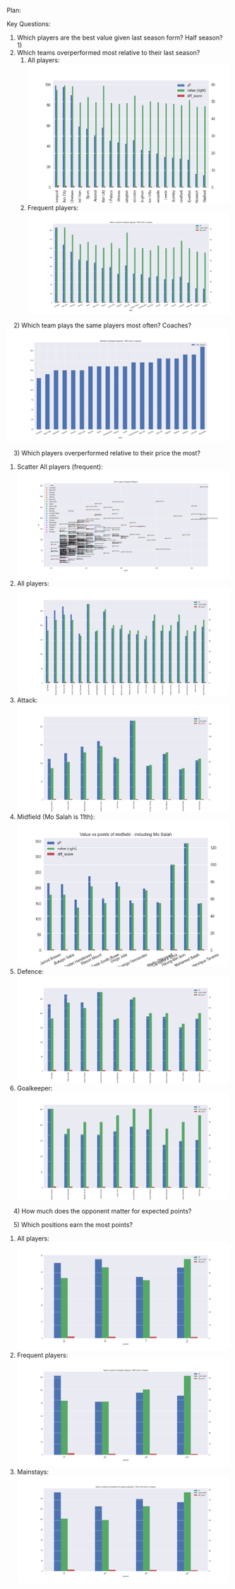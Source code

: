 Plan:

Key Questions:
1) Which players are the best value given last season form? Half season?
   1) 
2) Which teams overperformed most relative to their last season?
   1) All players:
   ![graphic](graphics/xp_per_cost_team.png "Cost Per Team")
   2) Frequent players:
   ![graphic](graphics/xp_per_cost_players_high_freq.png "Cost Per Team")

&nbsp;&nbsp;&nbsp;
2) Which team plays the same players most often? Coaches?
   ![graphic](graphics/player_rotation.png "Cost Per Team")

&nbsp;&nbsp;&nbsp;
3) Which players overperformed relative to their price the most?
   1) Scatter All players (frequent):
   ![graphic](graphics/xp_to_cost_frequent_scatter.png "Cost Per Player")
   2) All players:
   ![graphic](graphics/xp_per_cost_players_all.png "Cost Per Player")
   3) Attack: 
   ![graphic](graphics/xp_per_cost_players_fwd.png "Cost Per Player")
   4) Midfield (Mo Salah is 11th): 
   ![graphic](graphics/xp_per_cost_players_mid.png "Cost Per Player")
   5) Defence: 
   ![graphic](graphics/xp_per_cost_players_def.png "Cost Per Player")
   6) Goalkeeper: 
   ![graphic](graphics/xp_per_cost_players_gk.png "Cost Per Player")

&nbsp;&nbsp;&nbsp;
4) How much does the opponent matter for expected points?

&nbsp;&nbsp;&nbsp;
5) Which positions earn the most points?
   1) All players:
      ![graphic](graphics/xp_per_cost_positions_all.png "Cost Per Player")
   2) Frequent players:
      ![graphic](graphics/xp_per_cost_positions_high_freq.png "Cost Per Player")
   3) Mainstays:
      ![graphic](graphics/xp_per_cost_positions_mainstay.png "Cost Per Player")